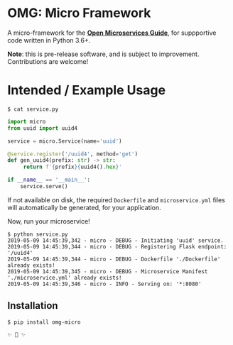# OMG: Micro Framework

A micro-framework for the **[Open Microservices Guide](https://microservices.guide/)**, for suppportive code written in Python 3.6+.

**Note**: this is pre-release software, and is subject to improvement. Contributions are welcome!

# Intended / Example Usage

```shell
$ cat service.py
```
```python
import micro
from uuid import uuid4

service = micro.Service(name='uuid')

@service.register('/uuid4', method='get')
def gen_uuid4(prefix: str) -> str:
     return f'{prefix}{uuid4().hex}'

if __name__ == '__main__':
    service.serve()
```

If not available on disk, the required `Dockerfile` and `microservice.yml` files will automatically be generated, for your application.

Now, run your microservice!

```shell
$ python service.py
2019-05-09 14:45:39,342 - micro - DEBUG - Initiating 'uuid' service.
2019-05-09 14:45:39,344 - micro - DEBUG - Registering Flask endpoint: '/uuid4'
2019-05-09 14:45:39,344 - micro - DEBUG - Dockerfile './Dockerfile' already exists!
2019-05-09 14:45:39,345 - micro - DEBUG - Microservice Manifest './microservice.yml' already exists!
2019-05-09 14:45:39,346 - micro - INFO - Serving on: '*:8080'
```

## Installation

```shell
$ pip install omg-micro

✨ 🍰 ✨
